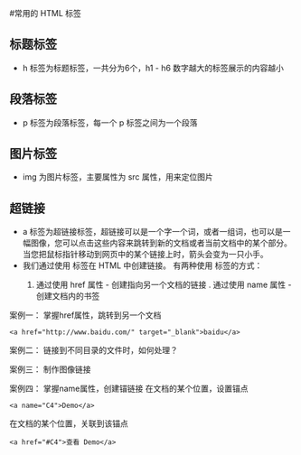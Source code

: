 #常用的 HTML 标签
## 标题标签
 - h 标签为标题标签，一共分为6个，h1 - h6 数字越大的标签展示的内容越小

## 段落标签
 - p 标签为段落标签，每一个 p 标签之间为一个段落

## 图片标签
 - img 为图片标签，主要属性为 src 属性，用来定位图片

## 超链接
 - a 标签为超链接标签，超链接可以是一个字一个词，或者一组词，也可以是一幅图像，您可以点击这些内容来跳转到新的文档或者当前文档中的某个部分。
当您把鼠标指针移动到网页中的某个链接上时，箭头会变为一只小手。
- 我们通过使用 <a> 标签在 HTML 中创建链接。
  有两种使用 <a> 标签的方式：
  1.	通过使用 href 属性 - 创建指向另一个文档的链接
  	.	通过使用 name 属性 - 创建文档内的书签

案例一：
掌握href属性，跳转到另一个文档
```
<a href="http://www.baidu.com/" target="_blank">baidu</a>
```
案例二：
链接到不同目录的文件时，如何处理？

案例三：
制作图像链接

案例四：
掌握name属性，创建锚链接
在文档的某个位置，设置锚点
```
<a name="C4">Demo</a>
```
在文档的某个位置，关联到该锚点
```
<a href="#C4">查看 Demo</a>
```

